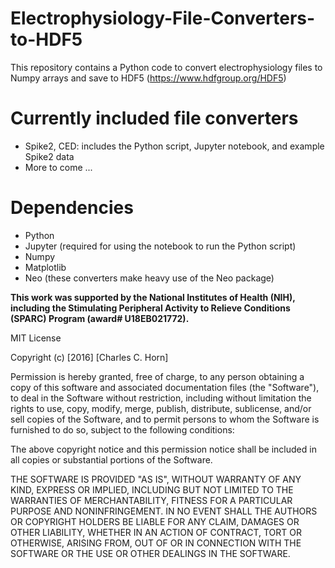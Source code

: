 # Electrophysiology-File-Converters-to-HDF5

This repository contains a Python code to convert electrophysiology files to Numpy arrays and save to HDF5 (https://www.hdfgroup.org/HDF5)

# Currently included file converters
* Spike2, CED: includes the Python script, Jupyter notebook, and example Spike2 data
* More to come ...


# Dependencies
* Python
* Jupyter (required for using the notebook to run the Python script)
* Numpy
* Matplotlib
* Neo (these converters make heavy use of the Neo package)


**This work was supported by the National Institutes of Health (NIH), including the Stimulating Peripheral Activity to Relieve Conditions (SPARC) Program (award# U18EB021772).**



MIT License

Copyright (c) [2016] [Charles C. Horn]

Permission is hereby granted, free of charge, to any person obtaining a copy
of this software and associated documentation files (the "Software"), to deal
in the Software without restriction, including without limitation the rights
to use, copy, modify, merge, publish, distribute, sublicense, and/or sell
copies of the Software, and to permit persons to whom the Software is
furnished to do so, subject to the following conditions:

The above copyright notice and this permission notice shall be included in all
copies or substantial portions of the Software.

THE SOFTWARE IS PROVIDED "AS IS", WITHOUT WARRANTY OF ANY KIND, EXPRESS OR
IMPLIED, INCLUDING BUT NOT LIMITED TO THE WARRANTIES OF MERCHANTABILITY,
FITNESS FOR A PARTICULAR PURPOSE AND NONINFRINGEMENT. IN NO EVENT SHALL THE
AUTHORS OR COPYRIGHT HOLDERS BE LIABLE FOR ANY CLAIM, DAMAGES OR OTHER
LIABILITY, WHETHER IN AN ACTION OF CONTRACT, TORT OR OTHERWISE, ARISING FROM,
OUT OF OR IN CONNECTION WITH THE SOFTWARE OR THE USE OR OTHER DEALINGS IN THE
SOFTWARE.
